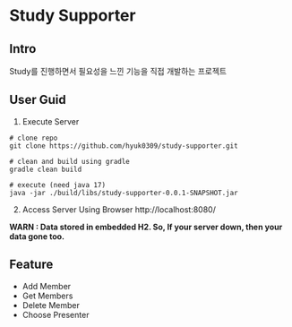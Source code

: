 


# Study Supporter

## Intro
Study를 진행하면서 필요성을 느낀 기능을 직접 개발하는 프로젝트

## User Guid

1. Execute Server
```shell
# clone repo
git clone https://github.com/hyuk0309/study-supporter.git

# clean and build using gradle
gradle clean build

# execute (need java 17)
java -jar ./build/libs/study-supporter-0.0.1-SNAPSHOT.jar
```

2. Access Server Using Browser
http://localhost:8080/

**WARN : Data stored in embedded H2. So, If your server down, then your data gone too.**

## Feature

- Add Member
- Get Members
- Delete Member
- Choose Presenter
